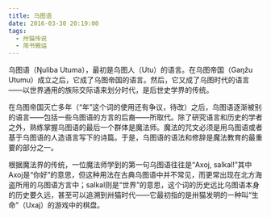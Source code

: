 ```yaml
---
title: 乌图语
date: 2016-03-30 20:19:00
tags:
  - 卅猫传说
  - 简书搬运
---
```


乌图语（Ŋuliba Utuma），最初是乌图人（Utu）的语言。在乌图帝国（Gaŋžu Utumu）成立之后，它成了乌图帝国的语言。然后，它又成了乌图时代的语言——以世界通用的族际交际语来划分时代，是后世史学界的传统。

在乌图帝国灭亡多年（“年”这个词的使用还有争议，待改）之后，乌图语逐渐被别的语言——包括一些乌图语的方言的后裔——所取代。除了研究语言和历史的学者之外，熟练掌握乌图语的最后一个群体是魔法师。魔法的咒文必须是用乌图语或者基于乌图语的人造语言写下的诗篇。于是，乌图语的语法和修辞是魔法教育的最重要的部分之一。

根据魔法界的传统，一位魔法师学到的第一句乌图语往往是“Axoj, salkal!”其中Axoj是“你好”的意思，但这种用法在古典乌图语中并不常见，而更常出现在北方海盗所用的乌图语方言中；salkal则是“世界”的意思，这个词的历史远比乌图语本身的历史要久远，甚至可以追溯到卅猫时代——它最初指的是卅猫发明的一种叫“生命”（Uxaj）的游戏中的棋盘。
